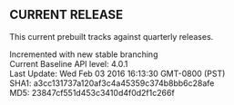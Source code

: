 ## CURRENT RELEASE
This current prebuilt tracks against quarterly releases.

Incremented with new stable branching <br />
Current Baseline API level: 4.0.1 <br />
Last Update: Wed Feb 03 2016 16:13:30 GMT-0800 (PST) <br />
SHA1: a3cc131737a120af3c4a45359c374b8bb6c28afe <br />
MD5: 23847cf551d453c3410d4f0d2f1c266f <br />
